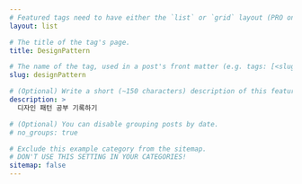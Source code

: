 ```yaml
---
# Featured tags need to have either the `list` or `grid` layout (PRO only).
layout: list

# The title of the tag's page.
title: DesignPattern

# The name of the tag, used in a post's front matter (e.g. tags: [<slug>]).
slug: designPattern

# (Optional) Write a short (~150 characters) description of this featured tag.
description: >
  디자인 패턴 공부 기록하기

# (Optional) You can disable grouping posts by date.
# no_groups: true

# Exclude this example category from the sitemap.
# DON'T USE THIS SETTING IN YOUR CATEGORIES!
sitemap: false
---
```

